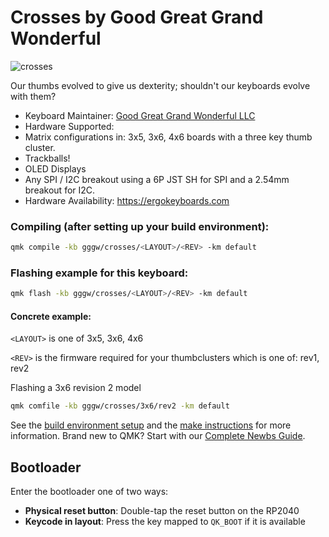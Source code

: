 # Crosses by Good Great Grand Wonderful

![crosses](https://i.imgur.com/LWiT2bD.png)

Our thumbs evolved to give us dexterity; shouldn't our keyboards evolve with them? 

* Keyboard Maintainer: [Good Great Grand Wonderful LLC](https://github.com/Good-Great-Grand-Wonderful)
* Hardware Supported: 
 * Matrix configurations in: 3x5, 3x6, 4x6 boards with a three key thumb cluster.
 * Trackballs!
 * OLED Displays
 * Any SPI / I2C breakout using a 6P JST SH for SPI and a 2.54mm breakout for I2C.
* Hardware Availability: https://ergokeyboards.com

### Compiling (after setting up your build environment):

```bash
qmk compile -kb gggw/crosses/<LAYOUT>/<REV> -km default
```

### Flashing example for this keyboard:

```bash
qmk flash -kb gggw/crosses/<LAYOUT>/<REV> -km default
```

#### Concrete example:

`<LAYOUT>` is one of 3x5, 3x6, 4x6

`<REV>` is the firmware required for your thumbclusters which is one of: rev1, rev2

Flashing a 3x6 revision 2 model

```bash
qmk comfile -kb gggw/crosses/3x6/rev2 -km default
```

See the [build environment setup](https://docs.qmk.fm/#/getting_started_build_tools) and the [make instructions](https://docs.qmk.fm/#/getting_started_make_guide) for more information. Brand new to QMK? Start with our [Complete Newbs Guide](https://docs.qmk.fm/#/newbs).

## Bootloader

Enter the bootloader one of two ways:

* **Physical reset button**: Double-tap the reset button on the RP2040
* **Keycode in layout**: Press the key mapped to `QK_BOOT` if it is available
